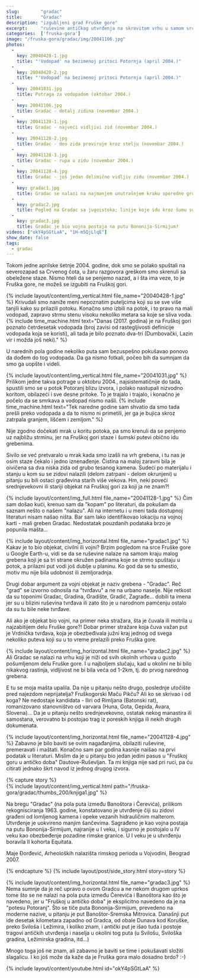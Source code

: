 ```yaml
---
slug:        "gradac"
title:       "Gradac"
description: "izgubljeni grad Fruške gore"
excerpt:     "ruševine antičkog utvrđenja na skrovitom vrhu u samom srcu Fruške gore"
categories:  ['fruska-gora']
image: "/fruska-gora/gradac/img/20041106.jpg"
photos:
  -
    key: 20040428-1.jpg
    title: "'Vodopad' na bezimenoj pritoci Potornja (april 2004.)"
  -
    key: 20040428-2.jpg
    title: "'Vodopad' na bezimenoj pritoci Potornja (april 2004.)"
  -
    key: 20041031.jpg
    title: Potraga za vodopadom (oktobar 2004.)
  -
    key: 20041106.jpg
    title: Gradac - detalj zidina (novembar 2004.)
  -
    key: 20041128-1.jpg
    title: Gradac - najveći vidljivi zid (novembar 2004.)
  -
    key: 20041128-2.jpg
    title: Gradac - deo zida proviruje kroz stelju (novembar 2004.)
  -
    key: 20041128-3.jpg
    title: Gradac - rupa u zidu (novembar 2004.)
  -
    key: 20041128-4.jpg
    title: Gradac - još jedan delimično vidljiv zidu (novembar 2004.)
  -
    key: gradac1.jpg
    title: Gradac se nalazi na najmanjem unutrašnjem kraku sporedne grupe grebena koji se odvajaju od Crvenog čota i skoro sa svih strana su opkoljeni potocima
  -
    key: gradac2.jpg
    title: Pogled na Gradac sa jugoistoka; linije koje idu kroz šumu su Partizanski put (levo Letenka, desno Crveni čot) i dalekovod. Gradac je niži od svih okolnih vrhova. 
  -
    key: gradac3.jpg
    title: Gradac je bio vojna postaja na putu Bononija-Sirmijum? 
videos: ["okY4pSGtLaA", "1H-m5QjLlqE"]
show_date: false
tags:
  - gradac
---
```


Tokom jedne aprilske šetnje 2004. godine, dok smo se polako spuštali na severozapad sa Crvenog čota, u žaru razgovora
greškom smo skrenuli sa obeležene staze. Nismo hteli da se penjemo nazad, a i šta ima veze, 
to je Fruška gore, ne možeš se izgubiti na Fruškoj gori. 

{% include layout/content/img_vertical.html file_name="20040428-1.jpg" %}
Krivudali smo naniže meni nepoznatim puteljcima koji su se sve više tanjili kako su prilazili potoku. Konačno smo
izbili na potok, i to pravo na mali vodopad, zapravo strmu stenu visoku nekoliko metara sa koje se sliva
voda. {% include time_machine.html text="Danas (2017. godina) je na Fruškoj gori poznato četrdesetak vodopada (broj zavisi od rastegljivosti definicije vodopada koja se koristi), ali tada je bilo poznato dva-tri (Dumbovački, Lazin vir i možda još neki)." %}  

U narednih pola godine nekoliko puta sam bezuspešno pokušavao ponovo da dođem do tog vodopada. Da ga nismo fotkali, počeo
bih da sumnjam da smo ga uopšte i videli.

{% include layout/content/img_vertical.html file_name="20041031.jpg" %}
Prilikom jedne takva potrage u oktobru 2004., najsistematičnije do tada, spustili smo se u potok Potoranj blizu izvora,
i polako nastupali nizvodno koritom, obilazeći i sve desne pritoke. To je trajalo i trajalo, i konačno je počelo da se 
smrkava a vodopad nismo našli. {% include time_machine.html text="Tek naredne godine sam shvatio da smo tada prešli preko vodopada a da to nismo ni primetili, jer ga je bujica skroz zatrpala granjem, lišćem i zemljom." %}
 
Nije zgodno dočekati mrak u koritu potoka, pa smo krenuli da se penjemo uz najbližu strminu, jer na Fruškoj gori staze i 
šumski putevi obično idu grebenima. 

Sivilo se već pretvaralo u mrak kada smo izašli na vrh grebena, i tu nas je osim staze čekalo i jedno iznenađenje.
Čistina na maloj zaravni bila je oivičena sa dva niska zida od grubo tesanog kamena. Sudeći po materijalu i stanju u kom su
se zidovi nalazili (delom zatrpani - delom okrunjeni) u pitanju su bili ostaci građevina starih više vekova. Hm, neki poveći 
srednjevekovni ili stariji objekat na Fruškoj gori za koji ja ne znam?!

{% include layout/content/img_full.html file_name="20041128-1.jpg" %}
Čim sam došao kući, krenuo sam da "kopam" po literaturi, da pokušam da saznam nešto o našem "nalazu". Ali na internetu i 
u meni tada dostupnoj literaturi nisam našao ništa. Bar sam lako identifikovao lokaciju na vojnoj karti - mali greben Gradac. 
Nedostatak pouzdanih podataka brzo je popunila mašta...

{% include layout/content/img_horizontal.html file_name="gradac1.jpg" %}
Kakav je to bio objekat, civilni ili vojni? Brzim pogledom na srce Fruške gore u Google Earth-u, vidi se da se ruševine 
nalaze na samom kraju malog grebena koji je sa tri strane okružen padinama koje se strmo spuštaju u potok, a prilazni put 
vodi još dublje u planinu. Ko god da se tu smestio, motiv mu nije bila udobnost ili zemljoradnja.

Drugi dobar argument za vojni objekat je naziv grebena - "Gradac". Reč "grad" se izvorno odnosila na "tvrđavu" a ne na
urbano naselje. Nije retkost da su toponimi Gradac, Gradina, Gradište, Gradić, Zagrađe... dobili ta imena jer
su u blizini ruševina tvrđava ili zato što je u narodnom pamćenju ostalo da su tu bile neke tvrđave.

Ali ako je objekat bio vojni, na primer neka stražara, šta je čuvala ili motrila u najzabitijem delu Fruške gore?! Dobar 
primer stražare koja čuva važan put je Vrdnička tvrđava, koja je obezbeđivala južni kraj jednog od svega nekoliko puteva
koji su u to vreme prelazili preko Fruška gore. 

{% include layout/content/img_horizontal.html file_name="gradac2.jpg" %}
Ali Gradac se nalazi na vrhu koji je niži od svih okolnih vrhova u gusto pošumljenom delu Fruške gore. I u najboljem slučaju,
kad u okolini ne bi bilo nikakvog rastinja, vidljivost ne bi bila veća od 1-2km, tj. do prvog narednog grebena.

E tu se moja mašta upalila. Da nije u pitanju nešto drugo, poslednje utočište pred najezdom neprijatelja? Fruškogorski 
Maču Pikču? Ali ko se skrivao i od koga? Ne nedostaje kandidata - Iliri od Rimljana (Batonski rat), romanizovano stanovništvo
od varvara (Huna, Gota, Gepida, Avara, Slovena)... Da je u pitanju nešto srednjevekovno, ostatak nekog manastira ili samostana,
verovatno bi postojao trag iz poreskih knjiga ili nekih drugih dokumenata.
 
{% include layout/content/img_horizontal.html file_name="20041128-4.jpg" %}
Zabavno je bilo baviti se ovim nagađanjima, obilaziti ruševine, premeravati i maštati. Konačno sam par godina kasnije naišao
na prvi podatak u literaturi. Mislim da je u pitanju bio jedan jedini pasus u "Fruškoj goru u antičko doba" Dautove-Ruševljan.
Ta mi knjiga nije sad pri ruci, pa ću citirati jednako škrt navod iz jednog drugog izvora. 

{% capture story %}
<br>
{% include layout/content/img_vertical.html path="/fruska-gora/gradac/thumbs_200/knjiga1.jpg" %}
<p>Na bregu "Gradac" (na pola puta između Banoštora i Čerevića), prilikom rekognisciranja 1963. godine, konstatovano je
utvrđenje čiji su zidovi građeni od lomljenog kamena i opeke vezanih hidrauličnim malterom. Utvrđenje je uokvireno manjim
šančevima. Sagrađeno je kao vojna postaja na putu Bononija-Sirmijum, najranije u I veku, i sigurno je postojalo u IV veku
kao obezbeđenje pozadine rimske granice. U I veku je u utvrđenju boravila II kohorta Equitata.</p>
<p>Maje Đorđević, Arheoloških nalazišta rimskog perioda u Vojvodini, Beograd 2007.</p>
{% endcapture %}
{% include layout/post/side_story.html story=story %}


{% include layout/content/img_horizontal.html file_name="gradac3.jpg" %}
Nema sumnje da je reč upravo o ovom Gradcu a ne nekom drugom uprkos tome što se ne nalazi na pola puta između Čerevića i 
Banoštora kao što je navedeno, jer u "Fruškoj u antičko doba" je eksplicitno navedeno da je na "potesu Potoranj". Što se 
tiče puta Bononija-Sirmijum, prevedeno na moderne nazive, u pitanju je put Banoštor-Sremska Mitrovica. Današnji put ide
desetak kilometara zapadno od Gradca, od obale Dunava kod Koruške, preko Sviloša i Ležimira, i koliko znam, i antički put
je išao tuda i postoje tragovi antičkih utvrđenja i naselja u okolini tog puta (u Svilošu, Sviloška gradina, Ležimirska 
gradina, itd...)

Mnogo toga još ne znam, ali zabavno je baviti se time i pokušavati složiti slagalicu. I ko još može da kaže da je Fruška gora
malo dosadno brdo? :-)

{% include layout/content/youtube.html id="okY4pSGtLaA" %}